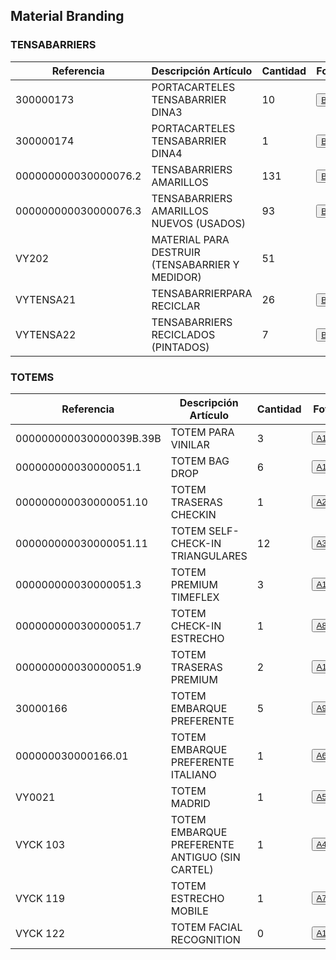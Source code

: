<html lang="es">
<head>
<script>
        function actualizarCantidad(numeroFila) {
            var nuevaCantidad = prompt("Ingrese la nueva cantidad:");
            if (nuevaCantidad !== null && !isNaN(nuevaCantidad) && nuevaCantidad !== "") {
                document.getElementById('cantidad' + numeroFila).textContent = nuevaCantidad;
            } else {
                alert("Por favor, ingrese un número válido para la cantidad.");
            }
        }
    </script>
</head>
<body>
<h2>Material Branding</h2>
<table>
  <thead>
    <tr>
      <th>Referencia</th>
      <th>Descripción Artículo</th>
      <th>Cantidad</th>
      <th>Foto</th>
      <th>Actualizar</th>
 </tr>
  </thead>
  <tbody>
  <tr><h3>TENSABARRIERS</h3></tr> 
  <td>300000173</td>
      <td>PORTACARTELES TENSABARRIER DINA3</td>
     <td id="cantidad1">10</td>
<td><button onclick="window.open"><a href="Fotos/B1.JPG" target="_blank">B1</a></button></td>
<td><button onclick="actualizarCantidad(1)">Actualizar</button></td>
    <tr>
      <td>300000174</td>
      <td>PORTACARTELES TENSABARRIER DINA4</td>
      <td id="cantidad2">1</td>
     <td><button onclick="window.open"><a href="Fotos/B3.JPG" target="_blank">B3</a></button></td>
     <td><button onclick="actualizarCantidad(2)">Actualizar</button></td>
</tr>
    <tr>
        <td>000000000030000076.2</td>
        <td>TENSABARRIERS AMARILLOS</td>
        <td id="cantidad3">131</td>
      <td><button onclick="window.open"><a href="Fotos/B4.JPG" target="_blank">B4</a></button></td>
    <td><button onclick="actualizarCantidad(3)">Actualizar</button></td>
</tr>
    <tr>
        <td>000000000030000076.3</td>
        <td>TENSABARRIERS AMARILLOS NUEVOS (USADOS)</td>
        <td id="cantidad4">93</td>
        <td><button onclick="window.open"><a href="Fotos/B5.JPG" target="_blank">B5</a></button></td>
   <td><button onclick="actualizarCantidad(4)">Actualizar</button></td> 
</tr>
    <tr>
        <td>VY202</td>
        <td>MATERIAL PARA DESTRUIR (TENSABARRIER Y MEDIDOR)</td>
     <td id="cantidad5">51</td>
<td></td>
        <td><button onclick="actualizarCantidad(5)">Actualizar</button></td>
    </tr>
    <tr>
        <td>VYTENSA21</td>
        <td>TENSABARRIERPARA RECICLAR</td>
<td id="cantidad6">26</td>
        <td><button onclick="window.open"><a href="Fotos/B6.JPG" target="_blank">B6</a></button></td>
<td><button onclick="actualizarCantidad(6)">Actualizar</button></td>
    </tr>
    <tr>
        <td>VYTENSA22</td>
        <td>TENSABARRIERS RECICLADOS (PINTADOS)</td>
<td id="cantidad7">7</td>
        <td><button onclick="window.open"><a href="Fotos/B7.JPG" target="_blank">B7</a></button></td>
<td><button onclick="actualizarCantidad(7)">Actualizar</button></td>    
</tr>

  <table>
  <h3>TOTEMS</h3>
<tr>
    <th>Referencia</th>
    <th>Descripción Artículo</th>
    <th>Cantidad</th>
    <th>Foto</th>
    <th>Actualizar</th>
</tr>
<tr>
<tbody>
      <td>000000000030000039B.39B</td>
      <td>TOTEM PARA VINILAR</td>
<td id="cantidad8">3</td> 
     <td><button onclick="window.open"> <a href="Fotos/A11.JPG" target="_blank">A11</a> </button></td>
  <td><button onclick="actualizarCantidad(3)">Actualizar</button></td>
</tr>
    <tr>
      <td>000000000030000051.1</td>
      <td>TOTEM BAG DROP</td>
<td id="cantidad9">6</td>
      <td><button onclick="window.open"><a href="Fotos/A12.JPG" target="_blank">A12</a></button></td>
 <td><button onclick="actualizarCantidad(9)">Actualizar</button></td>
    </tr>
    <tr>
        <td>000000000030000051.10</td>
        <td>TOTEM TRASERAS CHECKIN</td>
<td id="cantidad10">1</td>
        <td><button onclick="window.open"><a href="Fotos/A2.JPG" target="_blank">A2</a></button></td>
<td><button onclick="actualizarCantidad(10)">Actualizar</button></td>
    </tr>
    <tr>
        <td>000000000030000051.11</td>
        <td>TOTEM SELF-CHECK-IN TRIANGULARES</td>
        <td>12</td>
   <td><button onclick="window.open"><a href="Fotos/A3.JPG" target="_blank">A3</a></button></td>
   <td><button onclick="actualizarCantidad(10)">Actualizar</button></td> 
</tr>
    <tr>
        <td>000000000030000051.3</td>
        <td>TOTEM PREMIUM TIMEFLEX</td>
        <td id="cantidad11">3</td>
     <td><button onclick="window.open"><a href="Fotos/A13.JPG" target="_blank">A13</a></button></td>
   <td><button onclick="actualizarCantidad(11)">Actualizar</button></td>
 </tr>
    <tr>
        <td>000000000030000051.7</td>
        <td>TOTEM CHECK-IN ESTRECHO</td>
       <td id="cantidad12">1</td>
       <td><button onclick="window.open"><a href="Fotos/A8.JPG" target="_blank">A8</a></button></td>
    <td><button onclick="actualizarCantidad(12)">Actualizar</button></td>
    </tr>
    <tr>
        <td>000000000030000051.9</td>
        <td>TOTEM TRASERAS PREMIUM</td>
      <td id="cantidad13">2</td>
       <td><button onclick="window.open"><a href="Fotos/A1.JPG" target="_blank">A1</a></button></td>
    <td><button onclick="actualizarCantidad(13)">Actualizar</button></td>
    </tr>
    <tr>
        <td>30000166</td>
        <td>TOTEM EMBARQUE PREFERENTE</td>
       <td id="cantidad14">5</td>
       <td><button onclick="window.open"><a href="Fotos/A9.JPG" target="_blank">A9</a></button></td>
    <td><button onclick="actualizarCantidad(14)">Actualizar</button></td>
</tr>
    <tr>
        <td>000000030000166.01</td>
        <td>TOTEM EMBARQUE PREFERENTE ITALIANO</td>
       <td id="cantidad15">1</td>
       <td><button onclick="window.open"><a href="Fotos/A6.JPG" target="_blank">A6</a></button></td>
    <td><button onclick="actualizarCantidad(15)">Actualizar</button></td>
</tr>
    <tr>
        <td>VY0021</td>
        <td>TOTEM MADRID</td>
        <td id="cantidad16">1</td>
       <td><button onclick="window.open"><a href="Fotos/A5.JPG" target="_blank">A5</a></button></td>
    <td><button onclick="actualizarCantidad(16)">Actualizar</button></td>
    </tr>
    <tr>
        <td>VYCK 103</td>
        <td>TOTEM EMBARQUE PREFERENTE ANTIGUO (SIN CARTEL)</td>
        <td id="cantidad17">1</td>
        <td><button onclick="window.open"><a href="Fotos/A4.JPG" target="_blank">A4</a></button></td>
    <td><button onclick="actualizarCantidad(17)">Actualizar</button></td>
    </tr>
    <tr>
        <td>VYCK 119</td>
        <td>TOTEM ESTRECHO MOBILE</td>
      <td id="cantidad18">1</td>
     <td><button onclick="window.open"><a href="Fotos/A7.JPG" target="_blank">A7</a></button></td>
    <td><button onclick="actualizarCantidad(18)">Actualizar</button></td>
    </tr>
    <tr>
        <td>VYCK 122</td>
        <td>TOTEM FACIAL RECOGNITION</td>
      <td id="cantidad19">0</td>
        <td><button onclick="window.open"><a href="Fotos/A10.JPG" target="_blank">A10</a></button></td>
    <td><button onclick="actualizarCantidad(19)">Actualizar</button></td>
    </tr>
</table>
</tbody>
</body>
</html>






